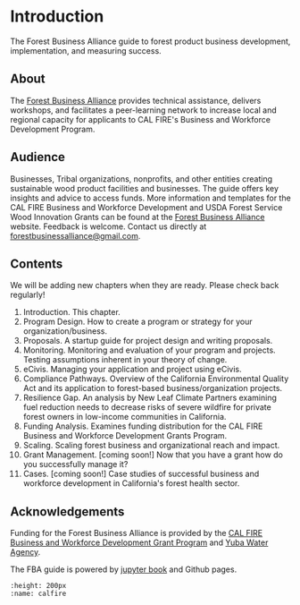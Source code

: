 # Introduction

The Forest Business Alliance guide to forest product business development, implementation, and measuring success.

## About

The [Forest Business Alliance](https://www.forestbusinessalliance.org/) provides technical assistance, delivers workshops, and facilitates a peer-learning network to increase local and regional capacity for applicants to CAL FIRE's Business and Workforce Development Program.

## Audience

Businesses, Tribal organizations, nonprofits, and other entities creating sustainable wood product facilities and businesses. The guide offers key insights and advice to access funds. More information and templates for the CAL FIRE Business and Workforce Development and USDA Forest Service Wood Innovation Grants can be found at the [Forest Business Alliance](https://www.forestbusinessalliance.org/) website. Feedback is welcome. Contact us directly at [forestbusinessalliance@gmail.com](mailto:'forestbusinessalliance.com').

## Contents
We will be adding new chapters when they are ready. Please check back regularly!

1. Introduction. This chapter. <br>
2. Program Design. How to create a program or strategy for your organization/business.<br>
3. Proposals. A startup guide for project design and writing proposals.<br>
4. Monitoring. Monitoring and evaluation of your program and projects. Testing assumptions inherent in your theory of change.<br>
5. eCivis. Managing your application and project using eCivis.<br>
6. Compliance Pathways. Overview of the California Environmental Quality Act and its application to forest-based business/organization projects.<br>
7. Resilience Gap. An analysis by New Leaf Climate Partners examining fuel reduction needs to decrease risks of severe wildfire for private forest owners in low-income communities in California.<br>
8. Funding Analysis. Examines funding distribution for the CAL FIRE Business and Workforce Development Grants Program.<br>
9. Scaling. Scaling forest business and organizational reach and impact.<br>
10. Grant Management. [coming soon!] Now that you have a grant how do you successfully manage it?<br>
11. Cases. [coming soon!] Case studies of successful business and workforce development in California's forest health sector.

## Acknowledgements
Funding for the Forest Business Alliance is provided by the [CAL FIRE Business and Workforce Development Grant Program](https://www.fire.ca.gov/what-we-do/natural-resource-management/climate-and-energy-program/wood-products-and-bioenergy) and [Yuba Water Agency](https://www.yubawater.org).

The FBA guide is powered by [jupyter book](https://jupyterbook.org/en/stable/intro.html) and Github pages.

```{image} /calfire.png
:height: 200px
:name: calfire
```

